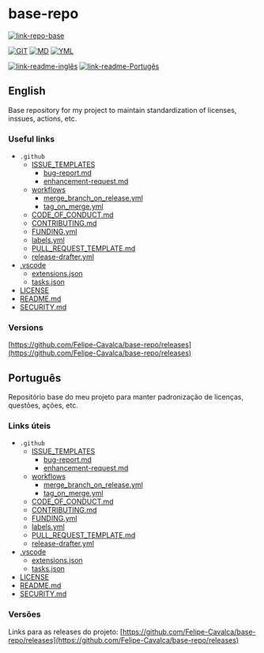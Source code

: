 # base-repo

[![link-repo-base](https://img.shields.io/badge/Repo-Base-blue)](./)

[![GIT](https://img.shields.io/badge/GIT-orange)](./)
[![MD](https://img.shields.io/badge/MD-darkblue)](./)
[![YML](https://img.shields.io/badge/YML-darkblue)](./)

[![link-readme-inglês](https://img.shields.io/badge/README-English/Inglês-red)](./README.md#english)
[![link-readme-Portugês](https://img.shields.io/badge/README-Portuguese/Portugês-green)](./README.md#português)

## English

Base repository for my project to maintain standardization of licenses, inssues, actions, etc.

### Useful links

* `.github`
  * [ISSUE_TEMPLATES](.github/ISSUE_TEMPLATE/)
    * [bug-report.md](.github/ISSUE_TEMPLATE/bug-report.md)
    * [enhancement-request.md](.github/ISSUE_TEMPLATE/enhancement-request.md)
  * [workflows](.github/workflows/)
    * [merge_branch_on_release.yml](.github/workflows/merge_branch_on_release.yml)
    * [tag_on_merge.yml](.github/workflows/tag_on_merge.yml)
  * [CODE_OF_CONDUCT.md](.github/CODE_OF_CONDUCT.md)
  * [CONTRIBUTING.md](.github/CONTRIBUTING.md)
  * [FUNDING.yml](.github/FUNDING.yml)
  * [labels.yml](.github/labels.yml)
  * [PULL_REQUEST_TEMPLATE.md](.github/PULL_REQUEST_TEMPLATE.md)
  * [release-drafter.yml](.github/release-drafter.yml)
* [.vscode](.vscode/)
  * [extensions.json](.vscode/extensions.json)
  * [tasks.json](.vscode/tasks.json)
* [LICENSE](LICENSE)
* [README.md](README.md)
* [SECURITY.md](SECURITY.md)

### Versions

[https://github.com/Felipe-Cavalca/base-repo/releases](https://github.com/Felipe-Cavalca/base-repo/releases)

## Português

Repositório base do meu projeto para manter padronização de licenças, questões, ações, etc.

### Links úteis

* `.github`
  * [ISSUE_TEMPLATES](.github/ISSUE_TEMPLATE/)
    * [bug-report.md](.github/ISSUE_TEMPLATE/bug-report.md)
    * [enhancement-request.md](.github/ISSUE_TEMPLATE/enhancement-request.md)
  * [workflows](.github/workflows/)
    * [merge_branch_on_release.yml](.github/workflows/merge_branch_on_release.yml)
    * [tag_on_merge.yml](.github/workflows/tag_on_merge.yml)
  * [CODE_OF_CONDUCT.md](.github/CODE_OF_CONDUCT.md)
  * [CONTRIBUTING.md](.github/CONTRIBUTING.md)
  * [FUNDING.yml](.github/FUNDING.yml)
  * [labels.yml](.github/labels.yml)
  * [PULL_REQUEST_TEMPLATE.md](.github/PULL_REQUEST_TEMPLATE.md)
  * [release-drafter.yml](.github/release-drafter.yml)
* [.vscode](.vscode/)
  * [extensions.json](.vscode/extensions.json)
  * [tasks.json](.vscode/tasks.json)
* [LICENSE](LICENSE)
* [README.md](README.md)
* [SECURITY.md](SECURITY.md)

### Versões

Links para as releases do projeto:
[https://github.com/Felipe-Cavalca/base-repo/releases](https://github.com/Felipe-Cavalca/base-repo/releases)
